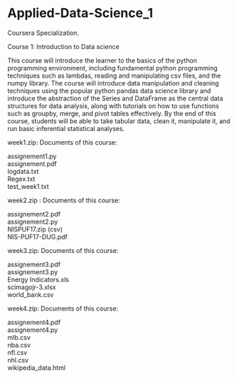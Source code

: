 # Applied-Data-Science_1
Coursera Specialization.

Course 1:  Introduction to Data science

This course will introduce the learner to the basics of the python programming environment, including fundamental python programming techniques such as lambdas, reading and manipulating csv files, and the numpy library. The course will introduce data manipulation and cleaning techniques using the popular python pandas data science library and introduce the abstraction of the Series and DataFrame as the central data structures for data analysis, along with tutorials on how to use functions such as groupby, merge, and pivot tables effectively. By the end of this course, students will be able to take tabular data, clean it, manipulate it, and run basic inferential statistical analyses. 

week1.zip: 
Documents of this course:

assignement1.py  
assignement.pdf  
logdata.txt  
Regex.txt  
test_week1.txt  

week2.zip :
Documents of this course:

assignement2.pdf  
assignement2.py  
NISPUF17.zip (csv)  
NIS-PUF17-DUG.pdf  

week3.zip:
Documents of this course:

assignement3.pdf  
assignement3.py  
Energy Indicators.xls  
scimagojr-3.xlsx  
world_bank.csv  

week4.zip:
Documents of this course:

assignement4.pdf  
assignement4.py  
mlb.csv  
nba.csv  
nfl.csv  
nhl.csv  
wikipedia_data.html  

